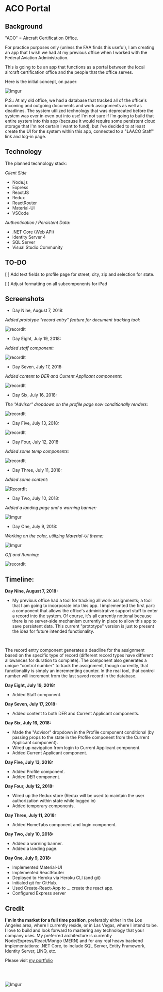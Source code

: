 # ACO Portal




## Background


"ACO" = Aircraft Certification Office. 


For practice purposes only (unless the FAA finds this useful), I am creating an app that I wish we had at my previous office when I worked with the Federal Aviation Administration.


This is going to be an app that functions as a portal between the local aircraft certification office and the people that the office serves.  


Here is the initial concept, on paper: 


![Imgur](https://i.imgur.com/sqd9iVM.jpg)



P.S.:  At my old office, we had a database that tracked all of the office's incoming and outgoing documents and work assignments as well as deadlines.  The system utilized technology that was deprecated before the system was ever in even put into use!   I'm not sure if I'm going to build that entire system into this app (because it would require some persistent cloud storage that I'm not certain I want to fund), but I've decided to at least create the UI for the system within this app, connected to a "LAACO Staff" link and log-in page.  




## Technology


The planned technology stack: 


*Client Side*


+ Node.js
+ Express
+ ReactJS
+ Redux
+ ReactRouter
+ Material-UI
+ VSCode


*Authentication / Persistent Data:* 


+ .NET Core (Web API)
+ Identity Server 4
+ SQL Server 
+ Visual Studio Community



## TO-DO


[ ] Add text fields to profile page for street, city, zip and selection for state.


[ ] Adjust formatting on all subcomponents for iPad 






## Screenshots



+ Day Nine, August 7, 2018:



*Added prototype "record entry" feature for document tracking tool:*


![recordIt](http://g.recordit.co/6RruJOTf2C.gif)



+ Day Eight, July 19, 2018: 




*Added staff component:*




![recordIt](http://g.recordit.co/UXEmLSRDvI.gif)



+ Day Seven, July 17, 2018: 



*Added content to DER and Current Applicant components:*



![recordIt](http://g.recordit.co/ch04u1IQVa.gif)




+ Day Six, July 16, 2018: 



*The "Advisor" dropdown on the profile page now conditionally renders:* 



![recordIt](http://g.recordit.co/5KCyetaAbj.gif)





+ Day Five, July 13, 2018: 



![recordIt](http://g.recordit.co/makdTWNIuD.gif)



+ Day Four, July 12, 2018: 



*Added some temp components:* 



![recordIt](http://g.recordit.co/DL0ivraLS3.gif)



+ Day Three, July 11, 2018: 


*Added some content:*


![RecordIt](http://g.recordit.co/7H17va7D70.gif)



+ Day Two, July 10, 2018:


*Added a landing page and a warning banner:* 



![Imgur](https://i.imgur.com/UuTSsyF.jpg)



+ Day One, July 9, 2018: 


*Working on the color, utilizing Material-UI theme:*


![Imgur](https://i.imgur.com/XarM0OV.jpg)



*Off and Running:*


![recordIt](http://g.recordit.co/kqFbFDBfls.gif)




## Timeline: 


**Day Nine, August 7, 2018:**

+ My previous office had a tool for tracking all work assignments; a tool that I am going to incorporate into this app.  I implemented the first part: a component that allows the office's administrative support staff to enter a record into the system.  Of course, it's all currently notional because there is no server-side mechanism currently in place to allow this app to save persistent data.  This current "prototype" version is just to present the idea for future intended functionality. 

<br />

The record entry component generates a deadline for the assignment based on the specific type of record (different record types have different allowances for duration to complete).  The component also generates a unique "control number" to track the assignment, though currently, that functionality is simply an incrementing counter.  In the real tool, that control number will increment from the last saved record in the database.  



**Day Eight, July 19, 2018:** 


+ Added Staff component. 



**Day Seven, July 17, 2018:**



+ Added content to both DER and Current Applicant components. 



**Day Six, July 16, 2018:**



+ Made the "Advisor" dropdown in the Profile component conditional (by passing props to the state in the Profile component from the Current Applicant component).
+ Wired up navigation from login to Current Applicant component. 
+ Added Current Applicant component. 



**Day Five, July 13, 2018:** 



+ Added Profile component. 
+ Added DER component.



**Day Four, July 12, 2018:**



+ Wired up the Redux store (Redux will be used to maintain the user authorization within state while logged in)
+ Added temporary components. 



**Day Three, July 11, 2018:**


+ Added HomeTabs component and login component.



**Day Two, July 10, 2018:**


+ Added a warning banner. 
+ Added a landing page. 



**Day One, July 9, 2018:** 


+ Implemented Material-UI
+ Implemented ReactRouter 
+ Deployed to Heroku via Heroku CLI (and git)
+ Initialed git for GitHub.
+ Used Create-React-App to ... create the react app.
+ Configured Express server



## Credit


**I'm in the market for a full time position**, preferably either in the Los Angeles area, where I currently reside, or in Las Vegas, where I intend to be.  I love to build and look forward to mastering any technology that your company uses.  My preferred architecture is currently Node/Express/React/Mongo (MERN) and for any real heavy backend implementations: .NET Core, to include SQL Server, Entity Framework, Identity Server, LINQ, etc.  


Please visit [my portfolio](http://bogoodski.herokuapp.com/ "Portfolio - Steve Bogucki")





<br/>
<br/>

![Imgur](https://i.imgur.com/UqK2Qmw.jpg)